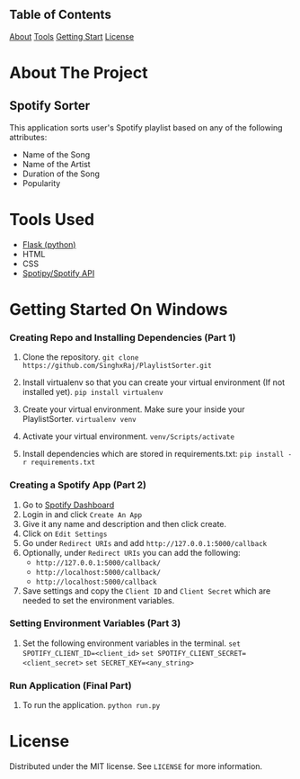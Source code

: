 ## Table of Contents
[About](#about-the-project)
[Tools](#tools-used)
[Getting Start](#getting-started-on-windows)
[License](#license)

# About The Project
## Spotify Sorter
This application sorts user's Spotify playlist based on any of the following attributes:
* Name of the Song
* Name of the Artist
* Duration of the Song
* Popularity

# Tools Used
* [Flask (python)](https://flask.palletsprojects.com/en/2.1.x/)
* HTML
* CSS
* [Spotipy/Spotify API](https://spotipy.readthedocs.io/en/2.19.0/)

# Getting Started On Windows
### Creating Repo and Installing Dependencies (Part 1)
1. Clone the repository.
``git clone https://github.com/SinghxRaj/PlaylistSorter.git``

2. Install virtualenv so that you can create your virtual environment (If not installed yet).
``pip install virtualenv``

3. Create your virtual environment. Make sure your inside your PlaylistSorter.
``virtualenv venv``

4. Activate your virtual environment.
``venv/Scripts/activate``

5. Install dependencies which are stored in requirements.txt:
``pip install -r requirements.txt``

### Creating a Spotify App (Part 2)
1. Go to [Spotify Dashboard](https://developer.spotify.com/dashboard/login)
2. Login in and click ``Create An App``
3. Give it any name and description and then click create.
4. Click on ``Edit Settings``
5. Go under ``Redirect URIs`` and add ``http://127.0.0.1:5000/callback``
6. Optionally, under ``Redirect URIs`` you can add the following:
   * ``http://127.0.0.1:5000/callback/``
   * ``http://localhost:5000/callback/``
   * ``http://localhost:5000/callback``
7. Save settings and copy the ``Client ID`` and ``Client Secret`` which are needed to   set the environment variables.

### Setting Environment Variables (Part 3)
1. Set the following environment variables in the terminal.
``set SPOTIFY_CLIENT_ID=<client_id>``
``set SPOTIFY_CLIENT_SECRET=<client_secret>``
``set SECRET_KEY=<any_string>``

### Run Application (Final Part)
1. To run the application.
``python run.py``

# License
Distributed under the MIT license. See ``LICENSE`` for more information.
